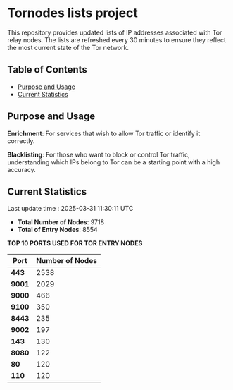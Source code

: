 # Tornodes lists project

This repository provides updated lists of IP addresses associated with Tor relay nodes. The lists are refreshed every 30 minutes to ensure they reflect the most current state of the Tor network.

## Table of Contents

- [Purpose and Usage](#purpose-and-usage)
- [Current Statistics](#current-statistics)


## Purpose and Usage

**Enrichment**: For services that wish to allow Tor traffic or identify it correctly.

**Blacklisting**: For those who want to block or control Tor traffic, understanding which IPs belong to Tor can be a starting point with a high accuracy.

## Current Statistics

Last update time : 2025-03-31 11:30:11 UTC

- **Total Number of Nodes**: 9718
- **Total of Entry Nodes**: 8554

**TOP 10 PORTS USED FOR TOR ENTRY NODES**

| **Port** | **Number of Nodes** |
|------|-----------------|
| **443**   | 2538  |
| **9001**   | 2029  |
| **9000**   | 466  |
| **9100**   | 350  |
| **8443**   | 235  |
| **9002**   | 197  |
| **143**   | 130  |
| **8080**   | 122  |
| **80**   | 120  |
| **110**   | 120  |


